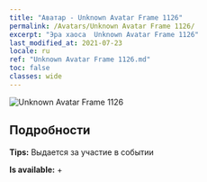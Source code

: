 ```yaml
---
title: "Аватар - Unknown Avatar Frame 1126"
permalink: /Avatars/Unknown Avatar Frame 1126/
excerpt: "Эра хаоса  Unknown Avatar Frame 1126"
last_modified_at: 2021-07-23
locale: ru
ref: "Unknown Avatar Frame 1126.md"
toc: false
classes: wide
---
```

 ![Unknown Avatar Frame 1126](/images/a/avatarFrame_126.png)

## Подробности

 **Tips:** Выдается за участие в событии 

 **Is available:**  + 

